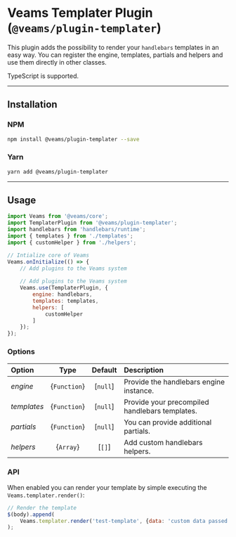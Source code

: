 [//]: # ({{#wrapWith "content-section"}})

[//]: #     ({{#wrapWith "grid-row"}})
[//]: #         ({{#wrapWith "grid-col" colClasses="is-col-tablet-l-8"}})

# Veams Templater Plugin (`@veams/plugin-templater`)

This plugin adds the possibility to render your `handlebars` templates in an easy way. You can register the engine, templates, partials and helpers and use them directly in other classes.

TypeScript is supported. 

-----------------

## Installation

### NPM

``` bash 
npm install @veams/plugin-templater --save
```

### Yarn 

``` bash 
yarn add @veams/plugin-templater
```

-----------------

## Usage

```js
import Veams from '@veams/core';
import TemplaterPlugin from '@veams/plugin-templater';
import handlebars from 'handlebars/runtime';
import { templates } from './templates';
import { customHelper } from './helpers';

// Intialize core of Veams
Veams.onInitialize(() => {
   	// Add plugins to the Veams system
	
    // Add plugins to the Veams system
    Veams.use(TemplaterPlugin, {
        engine: handlebars,
        templates: templates,
        helpers: [
            customHelper
        ]
    });
});
```

### Options

| Option | Type | Default | Description |
|:--- |:---:|:---:|:--- |
| _engine_ | {`Function`} | [`null`] | Provide the handlebars engine instance. |
| _templates_ | {`Function`} | [`null`] | Provide your precompiled handlebars templates. |
| _partials_ | {`Function`} | [`null`] | You can provide additional partials. |
| _helpers_ | {`Array`} | [`[]`] | Add custom handlebars helpers. |

### API

When enabled you can render your template by simple executing the `Veams.templater.render()`:

```js
// Render the template
$(body).append(
    Veams.templater.render('test-template', {data: 'custom data passed to partial'})
);
```

[//]: #         ({{/wrapWith}})
[//]: #     ({{/wrapWith}})

[//]: # ({{/wrapWith}})